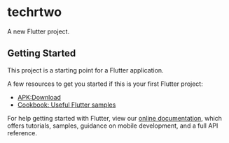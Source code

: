 # techrtwo

A new Flutter project.

## Getting Started

This project is a starting point for a Flutter application.

A few resources to get you started if this is your first Flutter project:

- [APK:Download](https://drive.google.com/file/d/1LhNWw8lY4xhdshILgoQz46y4tMAwujA8/view?usp=sharing)
- [Cookbook: Useful Flutter samples](https://flutter.dev/docs/cookbook)

For help getting started with Flutter, view our
[online documentation](https://flutter.dev/docs), which offers tutorials,
samples, guidance on mobile development, and a full API reference.
